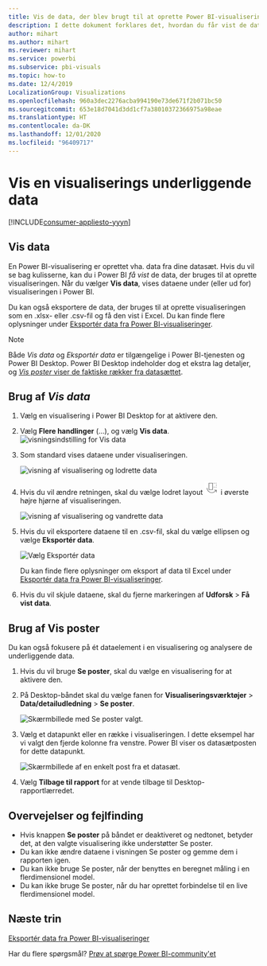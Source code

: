 ```yaml
---
title: Vis de data, der blev brugt til at oprette Power BI-visualiseringen
description: I dette dokument forklares det, hvordan du får vist de data, der bruges til at oprette en visualisering i Power BI, og hvordan de pågældende data eksporteres til en .csv-fil.
author: mihart
ms.author: mihart
ms.reviewer: mihart
ms.service: powerbi
ms.subservice: pbi-visuals
ms.topic: how-to
ms.date: 12/4/2019
LocalizationGroup: Visualizations
ms.openlocfilehash: 960a3dec2276acba994190e73de671f2b071bc50
ms.sourcegitcommit: 653e18d7041d3dd1cf7a38010372366975a98eae
ms.translationtype: HT
ms.contentlocale: da-DK
ms.lasthandoff: 12/01/2020
ms.locfileid: "96409717"
---
```

# <a name="display-a-visualizations-underlying-data"></a>Vis en visualiserings underliggende data

[!INCLUDE[consumer-appliesto-yyyn](../includes/consumer-appliesto-nyyn.md)]    

## <a name="show-data"></a>Vis data
En Power BI-visualisering er oprettet vha. data fra dine datasæt. Hvis du vil se bag kulisserne, kan du i Power BI *få vist* de data, der bruges til at oprette visualiseringen. Når du vælger **Vis data**, vises dataene under (eller ud for) visualiseringen i Power BI.

Du kan også eksportere de data, der bruges til at oprette visualiseringen som en .xlsx- eller .csv-fil og få den vist i Excel. Du kan finde flere oplysninger under [Eksportér data fra Power BI-visualiseringer](power-bi-visualization-export-data.md).

> [!NOTE]
> Både *Vis data* og *Eksportér data* er tilgængelige i Power BI-tjenesten og Power BI Desktop. Power BI Desktop indeholder dog et ekstra lag detaljer, og [*Vis poster* viser de faktiske rækker fra datasættet](../create-reports/desktop-see-data-see-records.md).
> 
> 

## <a name="using-show-data"></a>Brug af *Vis data* 
1. Vælg en visualisering i Power BI Desktop for at aktivere den.

2. Vælg **Flere handlinger** (...), og vælg **Vis data**. 
    ![visningsindstilling for Vis data](media/service-reports-show-data/power-bi-more-action.png)


3. Som standard vises dataene under visualiseringen.
   
   ![visning af visualisering og lodrette data](media/service-reports-show-data/power-bi-show-data-below.png)

4. Hvis du vil ændre retningen, skal du vælge lodret layout ![lille skærmbillede af ikon, der bruges til at skifte til lodret layout](media/service-reports-show-data/power-bi-vertical-icon-new.png) i øverste højre hjørne af visualiseringen.
   
   ![visning af visualisering og vandrette data](media/service-reports-show-data/power-bi-show-data-side.png)
5. Hvis du vil eksportere dataene til en .csv-fil, skal du vælge ellipsen og vælge **Eksportér data**.
   
    ![Vælg Eksportér data](media/service-reports-show-data/power-bi-export-data-new.png)
   
    Du kan finde flere oplysninger om eksport af data til Excel under [Eksportér data fra Power BI-visualiseringer](power-bi-visualization-export-data.md).
6. Hvis du vil skjule dataene, skal du fjerne markeringen af **Udforsk** > **Få vist data**.

## <a name="using-show-records"></a>Brug af Vis poster
Du kan også fokusere på ét dataelement i en visualisering og analysere de underliggende data. 

1. Hvis du vil bruge **Se poster**, skal du vælge en visualisering for at aktivere den. 

2. På Desktop-båndet skal du vælge fanen for **Visualiseringsværktøjer** > **Data/detailudledning** > **Se poster**. 

    ![Skærmbillede med Se poster valgt.](media/service-reports-show-data/power-bi-see-record.png)

3. Vælg et datapunkt eller en række i visualiseringen. I dette eksempel har vi valgt den fjerde kolonne fra venstre. Power BI viser os datasætposten for dette datapunkt.

    ![Skærmbillede af en enkelt post fra et datasæt.](media/service-reports-show-data/power-bi-row.png)

4. Vælg **Tilbage til rapport** for at vende tilbage til Desktop-rapportlærredet. 

## <a name="considerations-and-troubleshooting"></a>Overvejelser og fejlfinding

- Hvis knappen **Se poster** på båndet er deaktiveret og nedtonet, betyder det, at den valgte visualisering ikke understøtter Se poster.
- Du kan ikke ændre dataene i visningen Se poster og gemme dem i rapporten igen.
- Du kan ikke bruge Se poster, når der benyttes en beregnet måling i en flerdimensionel model.
- Du kan ikke bruge Se poster, når du har oprettet forbindelse til en live flerdimensionel model.  

## <a name="next-steps"></a>Næste trin
[Eksportér data fra Power BI-visualiseringer](power-bi-visualization-export-data.md)    

Har du flere spørgsmål? [Prøv at spørge Power BI-community'et](https://community.powerbi.com/)


